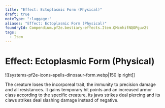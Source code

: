 ```yaml
---
title: "Effect: Ectoplasmic Form (Physical)"
draft: true
noteType: ":luggage:"
aliases: "Effect: Ectoplasmic Form (Physical)"
foundryId: Compendium.pf2e.bestiary-effects.Item.QMcmhifNQOPguv2t
tags:
  - Item
---
```


# Effect: Ectoplasmic Form (Physical)
![[systems-pf2e-icons-spells-dinosaur-form.webp|150 lp right]]

The creature loses the incorporeal trait, the immunity to precision damage and all resistances. It gains temporary hit points and an increased armor class according to the specific creature, its jaws strikes deal piercing and its claws strikes deal slashing damage instead of negative.
